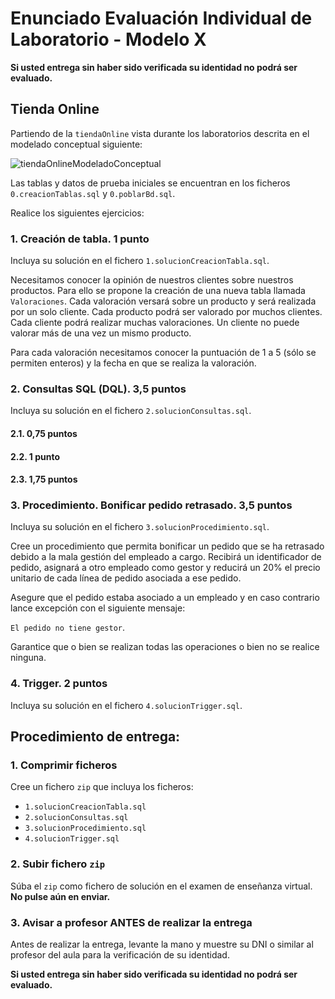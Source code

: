 # Enunciado Evaluación Individual de Laboratorio - Modelo X
**Si usted entrega sin haber sido verificada su identidad no podrá ser evaluado.**

## Tienda Online

Partiendo de la `tiendaOnline` vista durante los laboratorios descrita en el modelado conceptual siguiente:

![tiendaOnlineModeladoConceptual](https://github.com/user-attachments/assets/92eb4ba8-1ed8-488b-bb5b-448c0836fee6)

Las tablas y datos de prueba iniciales se encuentran en los ficheros `0.creacionTablas.sql` y `0.poblarBd.sql`.

Realice los siguientes ejercicios:

### 1. Creación de tabla. 1 punto

Incluya su solución en el fichero `1.solucionCreacionTabla.sql`.

Necesitamos conocer la opinión de nuestros clientes sobre nuestros productos. Para ello se propone la creación de una nueva tabla llamada `Valoraciones`. Cada valoración versará sobre un producto y será realizada por un solo cliente. Cada producto podrá ser valorado por muchos clientes. Cada cliente podrá realizar muchas valoraciones. Un cliente no puede valorar más de una vez un mismo producto.

Para cada valoración necesitamos conocer la puntuación de 1 a 5 (sólo se permiten enteros) y la fecha en que se realiza la valoración.

### 2. Consultas SQL (DQL). 3,5 puntos

Incluya su solución en el fichero `2.solucionConsultas.sql`.

#### 2.1. 0,75 puntos

#### 2.2. 1 punto

#### 2.3. 1,75 puntos

### 3. Procedimiento. Bonificar pedido retrasado. 3,5 puntos

Incluya su solución en el fichero `3.solucionProcedimiento.sql`.

Cree un procedimiento que permita bonificar un pedido que se ha retrasado debido a la mala gestión del empleado a cargo.
Recibirá un identificador de pedido, asignará a otro empleado como gestor y reducirá un 20% el precio unitario de cada línea de pedido asociada a ese pedido.

Asegure que el pedido estaba asociado a un empleado y en caso contrario lance excepción con el siguiente mensaje:

`El pedido no tiene gestor`.

Garantice que o bien se realizan todas las operaciones o bien no se realice ninguna.

### 4. Trigger. 2 puntos

Incluya su solución en el fichero `4.solucionTrigger.sql`.

## Procedimiento de entrega:

### 1. Comprimir ficheros

Cree un fichero `zip` que incluya los ficheros:

* `1.solucionCreacionTabla.sql`
* `2.solucionConsultas.sql`
* `3.solucionProcedimiento.sql`
* `4.solucionTrigger.sql`

### 2. Subir fichero `zip`

Súba el `zip` como fichero de solución en el examen de enseñanza virtual. **No pulse aún en enviar.**

### 3. Avisar a profesor ANTES de realizar la entrega

Antes de realizar la entrega, levante la mano y muestre su DNI o similar al profesor del aula para la verificación de su identidad.

**Si usted entrega sin haber sido verificada su identidad no podrá ser evaluado.**

